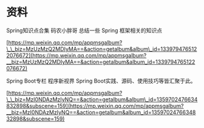 # 资料

Spring知识点合集 码农小胖哥 总结一些 Spring 框架相关的知识点

[https://mp.weixin.qq.com/mp/appmsgalbum?\_\_biz=MzUzMzQ2MDIyMA==&action=getalbum&album\_id=1339794765122076672](https://mp.weixin.qq.com/mp/appmsgalbum?__biz=MzUzMzQ2MDIyMA==&action=getalbum&album_id=1339794765122076672)



Spring Boot专栏 程序新视界 Spring Boot实践、源码、使用技巧等皆汇聚于此。

[https://mp.weixin.qq.com/mp/appmsgalbum?\_\_biz=MzI0NDAzMzIyNQ==&action=getalbum&album\_id=1359702476634832898&subscene=159](https://mp.weixin.qq.com/mp/appmsgalbum?__biz=MzI0NDAzMzIyNQ==&action=getalbum&album_id=1359702476634832898&subscene=159)

